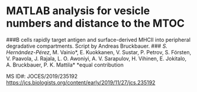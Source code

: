 # MATLAB analysis for vesicle numbers and distance to the MTOC #

###B cells rapidly target antigen and surface-derived MHCII into peripheral degradative compartments.
Script by Andreas Bruckbauer. ###
*S. Hernández-Pérez*, M. Vainio*, E. Kuokkanen, V. Sustar, P. Petrov, S. Fórsten, V. Paavola, J. Rajala, L. O. Awoniyi, A. V. Sarapulov, H. Vihinen, E. Jokitalo, A. Bruckbauer, P. K. Mattila*
*equal contribution

MS ID#: JOCES/2019/235192
https://jcs.biologists.org/content/early/2019/11/27/jcs.235192

